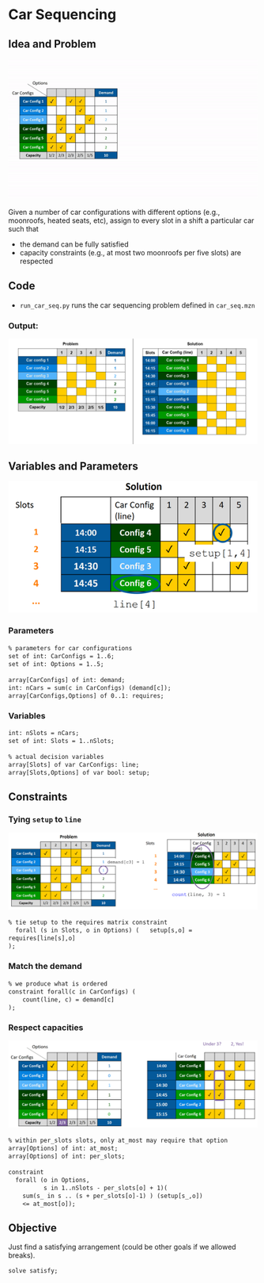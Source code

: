 # Car Sequencing

## Idea and Problem

![The problem in packing](img/car-sequencing.gif)

Given a number of car configurations with different options (e.g., moonroofs, heated seats, etc), assign to every slot in a shift a particular car such that
* the demand can be fully satisfied
* capacity constraints (e.g., at most two moonroofs per five slots) are respected

## Code
* `run_car_seq.py` runs the car sequencing problem defined in `car_seq.mzn`

### Output:
![Sample output](car-seq.png)


## Variables and Parameters 

![Most important variables](img/vars.png)

### Parameters
```
% parameters for car configurations
set of int: CarConfigs = 1..6;
set of int: Options = 1..5;

array[CarConfigs] of int: demand;
int: nCars = sum(c in CarConfigs) (demand[c]);
array[CarConfigs,Options] of 0..1: requires;
```

### Variables
```
int: nSlots = nCars; 
set of int: Slots = 1..nSlots; 

% actual decision variables
array[Slots] of var CarConfigs: line;
array[Slots,Options] of var bool: setup;
```

## Constraints

### Tying `setup` to `line`

![Four cases for non-overlap.](img/tying.png)
```
% tie setup to the requires matrix constraint 
  forall (s in Slots, o in Options) (	setup[s,o] = requires[line[s],o]
);
```
### Match the demand
```
% we produce what is ordered
constraint forall(c in CarConfigs) (
	count(line, c) = demand[c]
);
```

### Respect capacities

![Capacities must be respected](img/capacity.png)

```
% within per_slots slots, only at_most may require that option
array[Options] of int: at_most; 
array[Options] of int: per_slots;

constraint 
  forall (o in Options,
          s in 1..nSlots - per_slots[o] + 1)(
    sum(s_ in s .. (s + per_slots[o]-1) ) (setup[s_,o])
    <= at_most[o]); 
```

## Objective
Just find a satisfying arrangement (could be other goals if we allowed breaks).

```
solve satisfy;
```